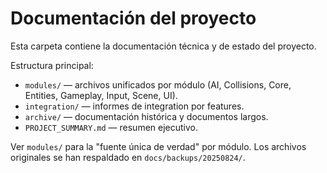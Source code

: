 # Documentación del proyecto

Esta carpeta contiene la documentación técnica y de estado del proyecto.

Estructura principal:
- `modules/` — archivos unificados por módulo (AI, Collisions, Core, Entities, Gameplay, Input, Scene, UI).
- `integration/` — informes de integration por features.
- `archive/` — documentación histórica y documentos largos.
- `PROJECT_SUMMARY.md` — resumen ejecutivo.

Ver `modules/` para la "fuente única de verdad" por módulo. Los archivos originales se han respaldado en `docs/backups/20250824/`.
